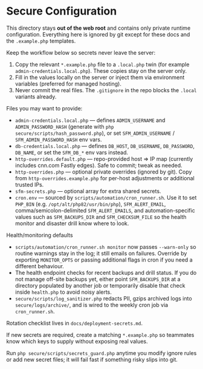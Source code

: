 # Secure Configuration

This directory stays **out of the web root** and contains only private runtime
configuration. Everything here is ignored by git except for these docs and the
`.example.php` templates.

Keep the workflow below so secrets never leave the server:

1. Copy the relevant `*.example.php` file to a `.local.php` twin (for example `admin-credentials.local.php`). These copies stay on the server only.
2. Fill in the values locally on the server or inject them via environment variables (preferred for managed hosting).
3. Never commit the real files. The `.gitignore` in the repo blocks the `.local` variants already.

Files you may want to provide:

- `admin-credentials.local.php` — defines `ADMIN_USERNAME` and `ADMIN_PASSWORD_HASH` (generate with `php secure/scripts/hash_password.php`), or set `SFM_ADMIN_USERNAME` / `SFM_ADMIN_PASSWORD_HASH` env vars.
- `db-credentials.local.php` — defines `DB_HOST`, `DB_USERNAME`, `DB_PASSWORD`, `DB_NAME`, or set the `SFM_DB_*` env vars instead.
- `http-overrides.default.php` — repo-provided host ⇒ IP map (currently includes cnn.com Fastly edges). Safe to commit; tweak as needed.
- `http-overrides.php` — optional private overrides (ignored by git). Copy from `http-overrides.example.php` for per-host adjustments or additional trusted IPs.
- `sfm-secrets.php` — optional array for extra shared secrets.
- `cron.env` — sourced by `scripts/automation/cron_runner.sh`. Use it to set `PHP_BIN` (e.g. `/opt/alt/php82/usr/bin/php`), `SFM_ALERT_EMAIL`, comma/semicolon-delimited `SFM_ALERT_EMAILS`, and automation-specific values such as `SFM_BACKUPS_DIR` and `SFM_CHECKSUM_FILE` so the health monitor and disaster drill know where to look.

Health/monitoring defaults

- `scripts/automation/cron_runner.sh monitor` now passes `--warn-only` so routine warnings stay in the log; it still emails on failures. Override by exporting `MONITOR_OPTS` or passing additional flags in cron if you need a different behaviour.
- The health endpoint checks for recent backups and drill status. If you do not manage off-site backups yet, either point `SFM_BACKUPS_DIR` at a directory populated by another job or temporarily disable that check inside `health.php` to avoid noisy alerts.
- `secure/scripts/log_sanitizer.php` redacts PII, gzips archived logs into `secure/logs/archive/`, and is wired to the weekly cron job via `cron_runner.sh`.

Rotation checklist lives in `docs/deployment-secrets.md`.

If new secrets are required, create a matching `*.example.php` so teammates know
which keys to supply without exposing real values.

Run `php secure/scripts/secrets_guard.php` anytime you modify ignore rules or
add new secret files; it will fail fast if something risky slips into git.
